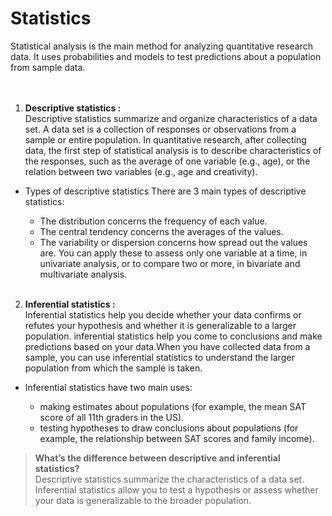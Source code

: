 <h1>Statistics</h1>
Statistical analysis is the main method for analyzing quantitative research data. It uses probabilities and models to test predictions about a population from sample data.
<br><br><br>



1. **Descriptive statistics :** 
<br>Descriptive statistics summarize and organize characteristics of a data set. A data set is a collection of responses or observations from a sample or entire population.
In quantitative research, after collecting data, the first step of statistical analysis is to describe characteristics of the responses, such as the average of one variable (e.g., age), or the relation between two variables (e.g., age and creativity).

- Types of descriptive statistics
There are 3 main types of descriptive statistics:

  - The distribution concerns the frequency of each value.
  - The central tendency concerns the averages of the values.
  - The variability or dispersion concerns how spread out the values are.
You can apply these to assess only one variable at a time, in univariate analysis, or to compare two or more, in bivariate and multivariate analysis.
<br><br>
2. **Inferential statistics :** <br>
Inferential statistics help you decide whether your data confirms or refutes your hypothesis and whether it is generalizable to a larger population.
inferential statistics help you come to conclusions and make predictions based on your data.When you have collected data from a sample, you can use inferential statistics to understand the larger population from which the sample is taken.

- Inferential statistics have two main uses:

  - making estimates about populations (for example, the mean SAT score of all 11th graders in the US).
  - testing hypotheses to draw conclusions about populations (for example, the relationship between SAT scores and family income).


> **What’s the difference between descriptive and inferential statistics?**
<br> Descriptive statistics summarize the characteristics of a data set. Inferential statistics allow you to test a hypothesis or assess whether your data is generalizable to the broader population.
